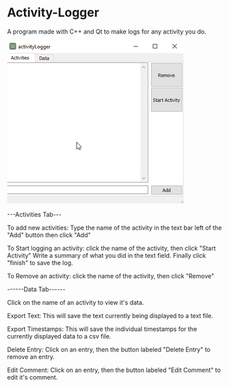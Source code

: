 # Activity-Logger
A program made with C++ and Qt to make logs for any activity you do.

![Screen Capture](https://github.com/BrandonBahret/Activity-Logger/blob/master/Animation.gif)

---Activities Tab---

To add new activities:
  Type the name of the activity in the text bar left of the "Add" button then click "Add"

To Start logging an activity:
  click the name of the activity, then click "Start Activity"
  Write a summary of what you did in the text field.
  Finally click "finish" to save the log.

To Remove an activity:
  click the name of the activity, then click "Remove"
  
------Data Tab------

Click on the name of an activity to view it's data.

Export Text:
  This will save the text currently being displayed to a text file.

Export Timestamps:
  This will save the individual timestamps for the currently displayed data to a csv file.

Delete Entry:
  Click on an entry, then the button labeled "Delete Entry" to remove an entry.

Edit Comment:
  Click on an entry, then the button labeled "Edit Comment" to edit it's comment.
